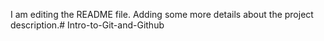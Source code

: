 I am editing the README file. Adding some more details about the project description.# Intro-to-Git-and-Github
